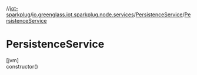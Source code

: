 //[iot-sparkplug](../../../index.md)/[io.greenglass.iot.sparkplug.node.services](../index.md)/[PersistenceService](index.md)/[PersistenceService](-persistence-service.md)

# PersistenceService

[jvm]\
constructor()
